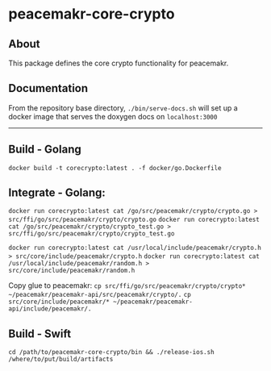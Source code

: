 # peacemakr-core-crypto

## About

This package defines the core crypto functionality for peacemakr.

## Documentation
From the repository base directory,
`./bin/serve-docs.sh` will set up a docker image that serves the doxygen docs on `localhost:3000`

---

## Build - Golang
`docker build -t corecrypto:latest . -f docker/go.Dockerfile`

## Integrate - Golang:
`docker run corecrypto:latest cat /go/src/peacemakr/crypto/crypto.go > src/ffi/go/src/peacemakr/crypto/crypto.go`
`docker run corecrypto:latest cat /go/src/peacemakr/crypto/crypto_test.go > src/ffi/go/src/peacemakr/crypto/crypto_test.go`

`docker run corecrypto:latest cat /usr/local/include/peacemakr/crypto.h > src/core/include/peacemakr/crypto.h`
`docker run corecrypto:latest cat /usr/local/include/peacemakr/random.h > src/core/include/peacemakr/random.h`

Copy glue to peacemakr:
`cp src/ffi/go/src/peacemakr/crypto/crypto* ~/peacemakr/peacemakr-api/src/peacemakr/crypto/.`
`cp src/core/include/peacemakr/* ~/peacemakr/peacemakr-api/include/peacemakr/.`

## Build - Swift
`cd /path/to/peacemakr-core-crypto/bin && ./release-ios.sh /where/to/put/build/artifacts`
